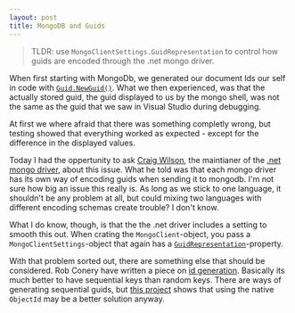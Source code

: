 ```yaml
---
layout: post
title: MongoDB and Guids
---
```


> TLDR: use `MongoClientSettings.GuidRepresentation` to control how guids are encoded through the .net mongo driver. 

When first starting with MongoDb, we generated our document Ids our self in code with [`Guid.NewGuid()`](http://msdn.microsoft.com/en-us/library/system.guid.newguid.aspx). What we then experienced, was that the actually stored guid, the guid displayed to us by the mongo shell, was not the same as the guid that we saw in Visual Studio during debugging.

At first we where afraid that there was something completly wrong, but testing showed that everything worked as expected - except for the difference in the displayed values.

Today I had the oppertunity to ask [Craig Wilson](http://github.com/craiggwilson), the maintianer of the [.net mongo driver](http://docs.mongodb.org/ecosystem/drivers/csharp), about this issue. What he told was that each mongo driver has its own way of encoding guids when sending it to mongodb. I'm not sure how big an issue this really is. As long as we stick to one language, it shouldn't be any problem at all, but could mixing two languages with different encoding schemas create trouble? I don't know.

What I do know, though, is that the the .net driver includes a setting to smooth this out. When crating the `MongoClient`-object, you pass a `MongoClientSettings`-object that again has a [`GuidRepresentation`](http://api.mongodb.org/csharp/current/?topic=html/d73d605b-11a8-222c-6937-347ffdab2c63.htm)-property. 

With that problem sorted out, there are something else that should be considered. Rob Conery have written a piece on [id generation](http://www.wekeroad.com/2014/05/29/a-better-id-generator-for-postgresql/). Basically its much better to have sequential keys than random keys. There are ways of generating sequential guids, but [this project](https://github.com/Restuta/mongo.Guid-vs-ObjectId-performance) shows that using the native `ObjectId` may be a better solution anyway. 